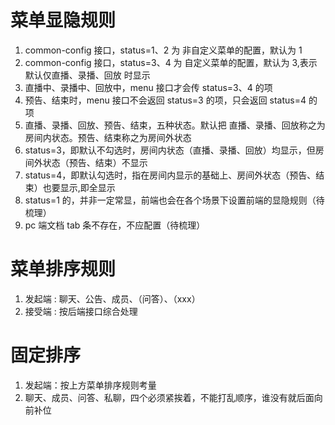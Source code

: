 # 菜单显隐规则

1. common-config 接口，status=1、2 为 非自定义菜单的配置，默认为 1
2. common-config 接口，status=3、4 为 自定义菜单的配置，默认为 3,表示默认仅直播、录播、回放 时显示
3. 直播中、录播中、回放中，menu 接口才会传 status=3、4 的项
4. 预告、结束时，menu 接口不会返回 status=3 的项，只会返回 status=4 的项
5. 直播、录播、回放、预告、结束，五种状态。默认把 直播、录播、回放称之为 房间内状态。预告、结束称之为房间外状态
6. status=3，即默认不勾选时，房间内状态（直播、录播、回放）均显示，但房间外状态（预告、结束）不显示
7. status=4，即默认勾选时，指在房间内显示的基础上、房间外状态（预告、结束）也要显示,即全显示
8. status=1 的，并非一定常显，前端也会在各个场景下设置前端的显隐规则（待梳理）
9. pc 端文档 tab 条不存在，不应配置（待梳理）

# 菜单排序规则

1. 发起端 : 聊天、公告、成员、（问答）、（xxx）
2. 接受端 : 按后端接口综合处理

# 固定排序

1. 发起端：按上方菜单排序规则考量
2. 聊天、成员、问答、私聊，四个必须紧挨着，不能打乱顺序，谁没有就后面向前补位
